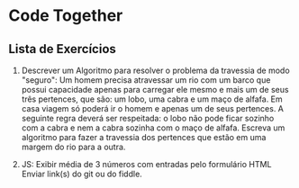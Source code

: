# Code Together

## Lista de Exercícios

1. Descrever um Algoritmo para resolver o problema da travessia de modo "seguro":
Um homem precisa atravessar um rio com um barco que possui capacidade apenas para carregar ele mesmo e mais um de seus três pertences,
que são: um lobo, uma cabra e um maço de alfafa. Em casa viagem só poderá ir o homem e apenas um de seus pertences.
A seguinte regra deverá ser respeitada: o lobo não pode ficar sozinho com a cabra e nem a cabra sozinha com o maço de alfafa.
Escreva um algoritmo para fazer a travessia dos pertences que estão em uma margem do rio para a outra.

2. JS: Exibir média de 3 números com entradas pelo formulário HTML
Enviar link(s) do git ou do fiddle.
